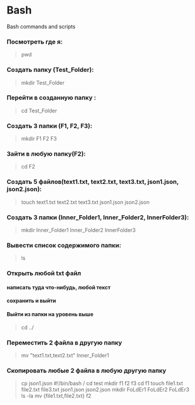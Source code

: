 # Bash
Bash commands and scripts
### Посмотреть где я:
> pwd
### Создать папку (Test_Folder):
> mkdir Test_Folder
### Перейти в созданную папку :
> cd Test_Folder
### Создать 3 папки (F1, F2, F3):
> mkdir F1 F2 F3
### Зайти в любую папку(F2):
> cd F2
### Создать 5 файлов(text1.txt, text2.txt, text3.txt, json1.json, json2.json):
> touch text1.txt text2.txt text3.txt json1.json json2.json
### Создать 3 папки (Inner_Folder1, Inner_Folder2, InnerFolder3):
> mkdir Inner_Folder1 Inner_Folder2 InnerFolder3
### Вывести список содержимого папки:
> ls
### Открыть любой txt файл
#### написать туда что-нибудь, любой текст
#### сохранить и выйти
#### Выйти из папки на уровень выше
> cd ../
### Переместить 2 файла в другую папку
> mv "text1.txt,text2.txt" Inner_Folder1
### Скопировать любые 2 файла в любую другую папку
> cp json1.json
#!/bin/bash /
cd test
mkdir f1 f2 f3
cd f1
touch file1.txt file2.txt file3.txt json1.json json2.json
mkdir FoLdEr1 FoLdEr2 FoLdEr3
ls -la
mv {file1.txt,file2.txt} f2
